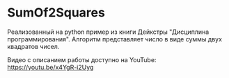 # SumOf2Squares

Реализованный на python пример из книги Дейкстры "Дисциплина программирования". Алгоритм представляет число в виде суммы двух квадратов чисел. 

Видео с описанием работы доступно на YouTube:
https://youtu.be/x4YgR-i2Uyg
